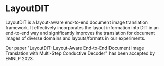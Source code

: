 # LayoutDIT
LayoutDIT is a layout-aware end-to-end document image translation framework. It effectively incorporates the layout information into DIT in an end-to-end way and significantly improves the translation for document images of diverse domains and layouts/formats in our experiments.

Our paper "LayoutDIT: Layout-Aware End-to-End Document Image Translation with Multi-Step Conductive Decoder" has been accepted by EMNLP 2023.
